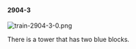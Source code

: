 #### 2904-3
![train-2904-3-0.png](https://github.com/lil-lab/nlvr/raw/master/nlvr/train/images/56/train-2904-3-0.png "train-2904-3-0.png")

There is a tower that has two blue blocks.